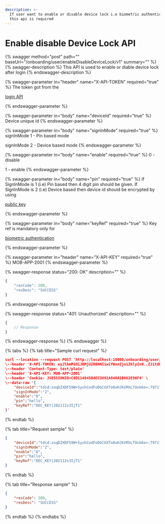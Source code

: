 ```yaml
---
description: >-
  If user want to enable or disable device lock i.e biometric authentication,
  this api is required
---
```


# Enable disable Device Lock API

{% swagger method="post" path="" baseUrl="<domain>/onboarding/user/enableDisableDeviceLock/v1" summary="" %}
{% swagger-description %}
This API is used to enable or diable device lock after login
{% endswagger-description %}

{% swagger-parameter in="header" name="X-API-TOKEN" required="true" %}
The token got from the 

[login API](login-api.md)


{% endswagger-parameter %}

{% swagger-parameter in="body" name="deviceId" required="true" %}
Device unique id
{% endswagger-parameter %}

{% swagger-parameter in="body" name="signInMode" required="true" %}
signInMode 1 - Pin based mode

signInMode 2 - Device based mode
{% endswagger-parameter %}

{% swagger-parameter in="body" name="enable" required="true" %}
0 - disable

1 - enable
{% endswagger-parameter %}

{% swagger-parameter in="body" name="pin" required="true" %}
If SignInMode is 1 (i.e) Pin based then 4 digit pin should be given. If SignInMode is 2 (i.e) Device based then device id should be encrypted by using

[ public key](../biometric-authentication/public-key-api.md)


{% endswagger-parameter %}

{% swagger-parameter in="body" name="keyRef" required="true" %}
Key ref is mandatory only for 

[biometric authentication](../biometric-authentication/public-key-api.md)


{% endswagger-parameter %}

{% swagger-parameter in="header" name="X-API-KEY" required="true" %}
MOB-APP-2001
{% endswagger-parameter %}

{% swagger-response status="200: OK" description="" %}
```javascript
{
    "resCode": 200,
    "resDesc": "SUCCESS"
}
```
{% endswagger-response %}

{% swagger-response status="401: Unauthorized" description="" %}
```javascript
{
    // Response
}
```
{% endswagger-response %}
{% endswagger %}

{% tabs %}
{% tab title="Sample curl request" %}
```json
curl --location --request POST 'http://localhost:10000/onboarding/user/enableDisableDeviceLock/v1' \
\--header 'X-API-TOKEN: eyJlbmMiOiJBMjU2R0NNIiwiYWxnIjoiZGlyIn0..ZJitdRZXJMeJkxFz.PuV48dCHwNI8gt0u1p7wVo8MiLNgyC5BfCkz7Qvpn2NNzXHEgVsfhd4AAHyCq0-FpMHBd5_kR2yZw-fZ-ZQHIqgT-PUOy4H9w1OBDuw0jWfcRtPnT8BNV1bDO7OvVKBplVksyifTLIYX5zFu4HfmHXygEBvv11sL8WUVHyTH8QgLMHLu2qT7l0UBTGHD8pgcZeZAQFdEXPpkglbRVdOedUda7Am1-NSvPLch5s1vyxRNrlR--8xzlfE5munVeYp8ln6L1A.foUnrZNCjNqEcoA_6u9SOw' \
\--header 'Content-Type: text/plain'
\--header 'X-API-KEY: MOB-APP-2001'
\--header 'Cookie: JSESSIONID=C0D114845B4EC3A92A840A1B862E96F4' \
\--data-raw '{
    "deviceId":"tdid:zoqDZXDF59W+5yuhCodFoDGCGXTo8uHJkVRhLTOxk6o=:7971",
    "signInMode":"2",
    "enable":"0",
    "pin":"hello",
    "keyRef":"DEC_KEY|202112s3IjT1"
}'
```
{% endtab %}

{% tab title="Request sample" %}
```json
{
    "deviceId":"tdid:zoqDZXDF59W+5yuhCodFoDGCGXTo8uHJkVRhLTOxk6o=:7971",
    "signInMode":"2",
    "enable":"0",
    "pin":"hello",
    "keyRef":"DEC_KEY|202112s3IjT1"
}
```
{% endtab %}

{% tab title="Response sample" %}
```json
{
    "resCode": 200,
    "resDesc": "SUCCESS"
}
```
{% endtab %}
{% endtabs %}
